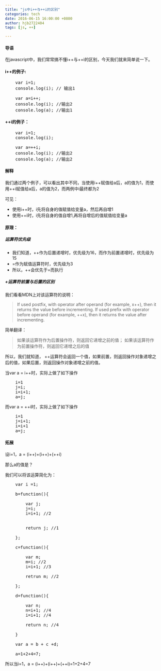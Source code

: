 ```yaml
---
title: "js中i++与++i的区别"
categories: tech
date: 2016-06-15 16:00:00 +0800
author: hjb2722404
tags: [js, ++]

---
```


#### 导语

在javascript中，我们常常搞不懂i++与++i的区别，今天我们就来简单说一下。



#### i++的例子:



<pre class="prettyprint">
    <span class="hljs-built_in">var</span> i<span class="hljs-subst">=</span><span class="hljs-number">1</span>;
    console<span class="hljs-built_in">.</span><span class="hljs-keyword">log</span>(i); <span class="hljs-comment">// 输出1</span>

    <span class="hljs-built_in">var</span> a<span class="hljs-subst">=</span>i<span class="hljs-subst">++</span>;
    console<span class="hljs-built_in">.</span><span class="hljs-keyword">log</span>(i); <span class="hljs-comment">//输出2</span>
    console<span class="hljs-built_in">.</span><span class="hljs-keyword">log</span>(a); <span class="hljs-comment">//输出1</span>
</pre>



#### ++i的例子：



<pre class="prettyprint">
    <span class="hljs-built_in">var</span> i<span class="hljs-subst">=</span><span class="hljs-number">1</span>;
    console<span class="hljs-built_in">.</span><span class="hljs-keyword">log</span>(i);

    <span class="hljs-built_in">var</span> a<span class="hljs-subst">=++</span>i;
    console<span class="hljs-built_in">.</span><span class="hljs-keyword">log</span>(i); <span class="hljs-comment">//输出2</span>
    console<span class="hljs-built_in">.</span><span class="hljs-keyword">log</span>(a); <span class="hljs-comment">//输出2</span>
</pre>



#### 解释

我们通过两个例子，可以看出其中不同，当使用i++赋值给a后，a的值为1，而使用++i赋值给a后，a的值为2，而两例中i最终都为2

可见：     
* 使用i++时，i先将自身的值赋值给变量a，然后再自增1     
* 使用++i时，i先将自身的值自增1,再将自增后的值赋值给变量a



#### 原理：



##### 运算符优先级


* 我们知道，++作为后置递增时，优先级为16，而作为前置递增时，优先级为15
* =作为赋值运算符时，优先级为3
* 所以，++会优先于=而执行




##### +运算符前置与后置的区别

我们看看MDN上对该运算符的说明：

<blockquote>
  If used postfix, with operator after operand (for example, x++), then it returns the value before incrementing.     
  If used prefix with operator before operand (for example, ++x), then it returns the value after incrementing.
</blockquote>

简单翻译：

<blockquote>
  如果该运算符作为后置操作符，则返回它递增之前的值；     
      如果该运算符作为前置操作符，则返回它递增之后的值
</blockquote>

所以，我们就知道， ++运算符会返回一个值，如果前置，则返回操作对象递增之后的值，如果后置，则返回操作对象递增之前的值。

当var a = i++时，实际上做了如下操作



<pre class="prettyprint">    <span class="hljs-built_in">i</span>=<span class="hljs-number">1</span>
    <span class="hljs-built_in">j</span>=<span class="hljs-built_in">i</span>; 
    <span class="hljs-built_in">i</span>=<span class="hljs-built_in">i</span>+<span class="hljs-number">1</span>;
    a=<span class="hljs-built_in">j</span>;
</pre>

而var a = ++i时，实际上做了如下操作



<pre class="prettyprint">    <span class="hljs-built_in">i</span>=<span class="hljs-number">1</span>
    <span class="hljs-built_in">j</span>=<span class="hljs-built_in">i</span>+<span class="hljs-number">1</span>;
    <span class="hljs-built_in">i</span>=<span class="hljs-built_in">i</span>+<span class="hljs-number">1</span>
    a=<span class="hljs-built_in">j</span>;
</pre>



#### 拓展

设i=1，a = (i++)+(i++)+(++i)

那么a的值是？

我们可以将该运算简化为：



<pre class="prettyprint">
    <span class="hljs-keyword">var</span> i =<span class="hljs-number">1</span>;

    b=<span class="hljs-function"><span class="hljs-keyword">function</span><span class="hljs-params">()</span>{</span>

        <span class="hljs-keyword">var</span> j;
        j=i;
        i=i+<span class="hljs-number">1</span>; <span class="hljs-comment">//2</span>


        <span class="hljs-keyword">return</span> j; <span class="hljs-comment">//1</span>

    };

    c=<span class="hljs-function"><span class="hljs-keyword">function</span><span class="hljs-params">()</span>{</span>

        <span class="hljs-keyword">var</span> m;
        m=i; <span class="hljs-comment">//2</span>
        i=i+<span class="hljs-number">1</span>; <span class="hljs-comment">//3</span>

        retrun m; <span class="hljs-comment">//2</span>

    };

    d=<span class="hljs-function"><span class="hljs-keyword">function</span><span class="hljs-params">()</span>{</span>

        <span class="hljs-keyword">var</span> n;
        n=i+<span class="hljs-number">1</span>; <span class="hljs-comment">//4</span>
        i=i+<span class="hljs-number">1</span>; <span class="hljs-comment">//4</span>

        <span class="hljs-keyword">return</span> n; <span class="hljs-comment">//4</span>

    }

    <span class="hljs-keyword">var</span> a = b + c +d;

    a=<span class="hljs-number">1</span>+<span class="hljs-number">2</span>+<span class="hljs-number">4</span>=<span class="hljs-number">7</span>;
</pre>

所以当i=1，a = (i++)+(i++)+(++i)=1+2+4=7
